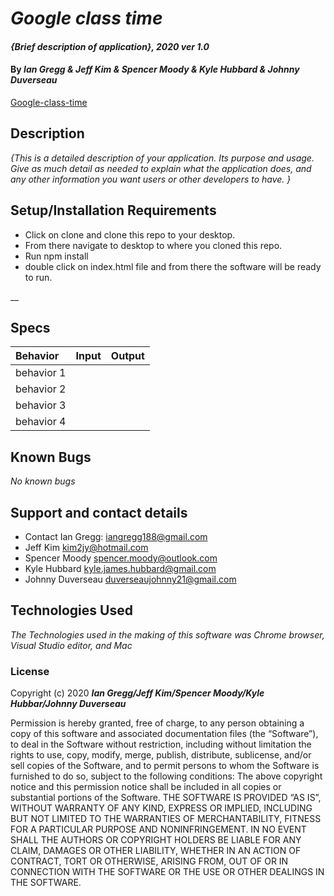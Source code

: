 # _Google class time_

#### _{Brief description of application}, 2020 ver 1.0_

#### By _Ian Gregg & Jeff Kim & Spencer Moody & Kyle Hubbard & Johnny Duverseau_
[Google-class-time](https://github.com/oldgregg89/Google-class-time)

## Description

_{This is a detailed description of your application. Its purpose and usage.  Give as much detail as needed to explain what the application does, and any other information you want users or other developers to have. }_

## Setup/Installation Requirements


* Click on clone and clone this repo to your desktop.
* From there navigate to desktop to where you cloned this repo.
* Run npm install 
* double click on index.html file and from there the software will be ready to run.

__

## Specs

| Behavior    | Input | Output |
| :---------- | ----- | -----: |
| behavior 1 | |  |
| behavior 2 |  |   |
| behavior 3 |  |  |
| behavior 4 |  |  |


## Known Bugs

_No known bugs_

## Support and contact details

* Contact Ian Gregg: <iangregg188@gmail.com>
* Jeff Kim <kim2jy@hotmail.com>
* Spencer Moody <spencer.moody@outlook.com>
* Kyle Hubbard <kyle.james.hubbard@gmail.com>
* Johnny Duverseau <duverseaujohnny21@gmail.com>

## Technologies Used

_The Technologies used in the making of this software was Chrome browser, Visual Studio editor, and Mac_

### License

Copyright (c) 2020 **_Ian Gregg/Jeff Kim/Spencer Moody/Kyle Hubbar/Johnny Duverseau_**

Permission is hereby granted, free of charge, to any person obtaining a copy of this software and associated documentation files (the “Software”), to deal in the Software without restriction, including without limitation the rights to use, copy, modify, merge, publish, distribute, sublicense, and/or sell copies of the Software, and to permit persons to whom the Software is furnished to do so, subject to the following conditions:
The above copyright notice and this permission notice shall be included in all copies or substantial portions of the Software.
THE SOFTWARE IS PROVIDED “AS IS”, WITHOUT WARRANTY OF ANY KIND, EXPRESS OR IMPLIED, INCLUDING BUT NOT LIMITED TO THE WARRANTIES OF MERCHANTABILITY, FITNESS FOR A PARTICULAR PURPOSE AND NONINFRINGEMENT. IN NO EVENT SHALL THE AUTHORS OR COPYRIGHT HOLDERS BE LIABLE FOR ANY CLAIM, DAMAGES OR OTHER LIABILITY, WHETHER IN AN ACTION OF CONTRACT, TORT OR OTHERWISE, ARISING FROM, OUT OF OR IN CONNECTION WITH THE SOFTWARE OR THE USE OR OTHER DEALINGS IN THE SOFTWARE.
